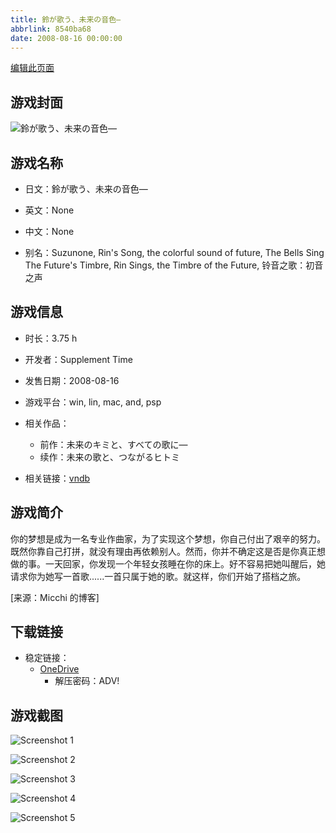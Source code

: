 ```yaml
---
title: 鈴が歌う、未来の音色―
abbrlink: 8540ba68
date: 2008-08-16 00:00:00
---
```

[编辑此页面](https://github.com/ACG-3/ADV3-source/blob/main/source/_posts/games/%E9%88%B4%E3%81%8C%E6%AD%8C%E3%81%86%E3%80%81%E6%9C%AA%E6%9D%A5%E3%81%AE%E9%9F%B3%E8%89%B2%E2%80%95.md)

## 游戏封面

![鈴が歌う、未来の音色―](https://pan.timero.xyz/onedrive/img_lib_001/%E9%88%B4%E3%81%8C%E6%AD%8C%E3%81%86%E3%80%81%E6%9C%AA%E6%9D%A5%E3%81%AE%E9%9F%B3%E8%89%B2%E2%80%95_cover.avif)


## 游戏名称

- 日文：鈴が歌う、未来の音色―
- 英文：None
- 中文：None

- 别名：Suzunone, Rin's Song, the colorful sound of future, The Bells Sing The Future's Timbre, Rin Sings, the Timbre of the Future, 铃音之歌：初音之声


## 游戏信息

- 时长：3.75 h
- 开发者：Supplement Time
- 发售日期：2008-08-16
- 游戏平台：win, lin, mac, and, psp
- 相关作品：
   - 前作：未来のキミと、すべての歌に―
   - 续作：未来の歌と、つながるヒトミ

- 相关链接：[vndb](https://vndb.org/v2505)


## 游戏简介

你的梦想是成为一名专业作曲家，为了实现这个梦想，你自己付出了艰辛的努力。既然你靠自己打拼，就没有理由再依赖别人。然而，你并不确定这是否是你真正想做的事。一天回家，你发现一个年轻女孩睡在你的床上。好不容易把她叫醒后，她请求你为她写一首歌......一首只属于她的歌。就这样，你们开始了搭档之旅。

[来源：Micchi 的博客]


## 下载链接

- 稳定链接：
    - [OneDrive](https://pan.timero.xyz/onedrive/adv_lib_001/%E9%88%B4%E3%81%8C%E6%AD%8C%E3%81%86%E3%80%81%E6%9C%AA%E6%9D%A5%E3%81%AE%E9%9F%B3%E8%89%B2%E2%80%95)
        - 解压密码：ADV!



## 游戏截图


![Screenshot 1](https://pan.timero.xyz/onedrive/img_lib_001/%E9%88%B4%E3%81%8C%E6%AD%8C%E3%81%86%E3%80%81%E6%9C%AA%E6%9D%A5%E3%81%AE%E9%9F%B3%E8%89%B2%E2%80%95_Screenshot_1.avif)

![Screenshot 2](https://pan.timero.xyz/onedrive/img_lib_001/%E9%88%B4%E3%81%8C%E6%AD%8C%E3%81%86%E3%80%81%E6%9C%AA%E6%9D%A5%E3%81%AE%E9%9F%B3%E8%89%B2%E2%80%95_Screenshot_2.avif)

![Screenshot 3](https://pan.timero.xyz/onedrive/img_lib_001/%E9%88%B4%E3%81%8C%E6%AD%8C%E3%81%86%E3%80%81%E6%9C%AA%E6%9D%A5%E3%81%AE%E9%9F%B3%E8%89%B2%E2%80%95_Screenshot_3.avif)

![Screenshot 4](https://pan.timero.xyz/onedrive/img_lib_001/%E9%88%B4%E3%81%8C%E6%AD%8C%E3%81%86%E3%80%81%E6%9C%AA%E6%9D%A5%E3%81%AE%E9%9F%B3%E8%89%B2%E2%80%95_Screenshot_4.avif)

![Screenshot 5](https://pan.timero.xyz/onedrive/img_lib_001/%E9%88%B4%E3%81%8C%E6%AD%8C%E3%81%86%E3%80%81%E6%9C%AA%E6%9D%A5%E3%81%AE%E9%9F%B3%E8%89%B2%E2%80%95_Screenshot_5.avif)

